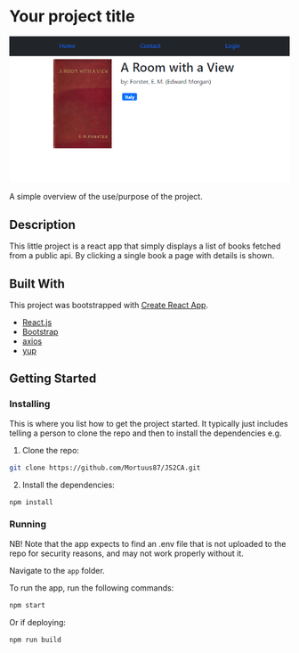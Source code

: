 # Your project title

![image](Screenshot%202022-11-20%20151744.png)

A simple overview of the use/purpose of the project.

## Description

This little project is a react app that simply displays a list of books fetched from a public api. By clicking a single book a page with details is shown.

## Built With

This project was bootstrapped with [Create React App](https://github.com/facebook/create-react-app).

- [React.js](https://reactjs.org/)
- [Bootstrap](https://getbootstrap.com)
- [axios](https://axios-http.com/)
- [yup](https://www.npmjs.com/package/yup)

## Getting Started

### Installing

This is where you list how to get the project started. It typically just includes telling a person to clone the repo and then to install the dependencies e.g.

1. Clone the repo:

```bash
git clone https://github.com/Mortuus87/JS2CA.git
```

2. Install the dependencies:

```
npm install
```

### Running

NB! Note that the app expects to find an .env file that is not uploaded to the repo for security reasons, and may not work properly without it.

Navigate to the `app` folder.

To run the app, run the following commands:
```bash
npm start
```

Or if deploying:
```
npm run build
```
